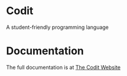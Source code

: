 Codit
=====

A student-friendly programming language


Documentation
=====
The full documentation is at [The Codit Website](http://projects.karasik.org/Codit)
